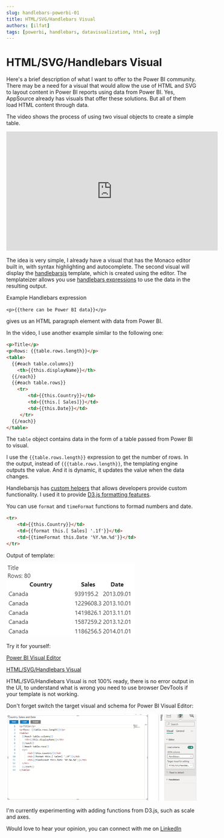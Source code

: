```yaml
---
slug: handlebars-powerbi-01
title: HTML/SVG/Handlebars Visual
authors: [ilfat]
tags: [powerbi, handlebars, datavisualization, html, svg]
---
```


# HTML/SVG/Handlebars Visual

Here's a brief description of what I want to offer to the Power BI community. There may be a need for a visual that would allow the use of HTML and SVG to layout content in Power BI reports using data from Power BI. Yes, AppSource already has visuals that offer these solutions. But all of them load HTML content through data.

The video shows the process of using two visual objects to create a simple table.

<iframe width="560" height="315" src="https://www.youtube.com/embed/QpSfZvts_FE?si=T3rcsc328fOYFZbi" title="HTML/SVG/Handlebars Visual demo on YouTube" frameborder="0" allow="accelerometer; autoplay; clipboard-write; encrypted-media; gyroscope; picture-in-picture; web-share" allowfullscreen></iframe>

The idea is very simple, I already have a visual that has the Monaco editor built in, with syntax highlighting and autocomplete. The second visual will display the [handlebarsjs](https://handlebarsjs.com/) template, which is created using the editor. The templateizer allows you use [handlebars expressions](https://handlebarsjs.com/guide/#what-is-handlebars) to use the data in the resulting output.

Example Handlebars expression

`<p>{{there can be Power BI data}}</p>`

gives us an HTML paragraph element with data from Power BI.

In the video, I use another example similar to the following one:

```html
<p>Title</p>
<p>Rows: {{table.rows.length}}</p>
<table>
  {{#each table.columns}}
    <th>{{this.displayName}}</th>
  {{/each}}
  {{#each table.rows}}
    <tr>
		<td>{{this.Country}}</td>
        <td>{{this.[ Sales]}}</td>
        <td>{{this.Date}}</td>
	 </tr>
  {{/each}}
</table>
```

The `table` object contains data in the form of a table passed from Power BI to visual.

I use the `{{table.rows.length}}` expression to get the number of rows. In the output, instead of `{{{table.rows.length}}`, the templating engine outputs the value. And it is dynamic, it updates the value when the data changes.

Handlebarsjs has [custom helpers](https://handlebarsjs.com/guide/#custom-helpers) that allows developers provide custom functionality. I used it to provide [D3.js formatting features](https://d3js.org/d3-format).

You can use `format` and `timeFormat` functions to formad numbers and date.

```html
<tr>
    <td>{{this.Country}}</td>
    <td>{{format this.[ Sales] '.1f'}}</td>
    <td>{{timeFormat this.Date '%Y.%m.%d'}}</td>
</tr>
```

Output of template:

![Template output with formatted numbers and dates](./visual_output.png)

Try it for yourself:

[Power BI Visual Editor](https://appsource.microsoft.com/en-US/product/PowerBIVisuals/ilfatgaliev1696579877540.editorvisual)

[HTML/SVG/Handlebars Visual](https://appsource.microsoft.com/en-us/product/power-bi-visuals/ilfatgaliev1696579877540.handlebars_visual?tab=Overview)

HTML/SVG/Handlebars Visual is not 100% ready, there is no error output in the UI, to understand what is wrong you need to use browser DevTools if your template is not working.

Don't forget switch the target visual and schema for Power BI Visual Editor:

![Editor settings](./editor.png)

I'm currently experimenting with adding functions from D3.js, such as scale and axes.

Would love to hear your opinion, you can connect with me on [LinkedIn](https://www.linkedin.com/in/ilfat-galiev/)